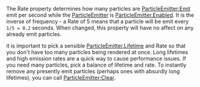 The Rate property determines how many particles are [ParticleEmitter:Emit](https://developer.roblox.com/en-us/api-reference/function/ParticleEmitter/Emit) emit per second while the [ParticleEmitter](https://developer.roblox.com/en-us/api-reference/class/ParticleEmitter) is [ParticleEmitter.Enabled](https://developer.roblox.com/en-us/api-reference/property/ParticleEmitter/Enabled). It is the inverse of frequency - a Rate of 5 means that a particle will be emit every `1/5 = 0.2` seconds. When changed, this property will have no affect on any already emit particles.

it is important to pick a sensible [ParticleEmitter.Lifetime](https://developer.roblox.com/en-us/api-reference/property/ParticleEmitter/Lifetime) and Rate so that you don't have too many particles being rendered at once. Long lifetimes and high emission rates are a quick way to cause performance issues. If you need many particles, pick a balance of lifetime and rate. To instantly remove any presently emit particles (perhaps ones with absurdly long lifetimes), you can call [ParticleEmitter:Clear](https://developer.roblox.com/en-us/api-reference/function/ParticleEmitter/Clear).